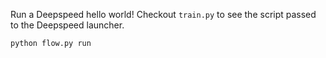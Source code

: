 Run a Deepspeed hello world! Checkout `train.py` to see the script passed to the Deepspeed launcher.

```
python flow.py run
```
